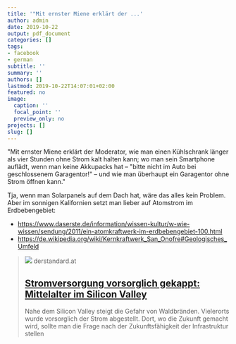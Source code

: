 ```yaml
---
title: '"Mit ernster Miene erklärt der ...'
author: admin
date: 2019-10-22
output: pdf_document
categories: []
tags:
- facebook
- german
subtitle: ''
summary: ''
authors: []
lastmod: 2019-10-22T14:07:01+02:00
featured: no
image:
  caption: ''
  focal_point: ''
  preview_only: no
projects: []
slug: []
---
```

"Mit ernster Miene erklärt der Moderator, wie man einen Kühlschrank länger als vier Stunden ohne Strom kalt halten kann; wo man sein Smartphone auflädt, wenn man keine Akkupacks hat – "bitte nicht im Auto bei geschlossenem Garagentor!" – und wie man überhaupt ein Garagentor ohne Strom öffnen kann."

Tja, wenn man Solarpanels auf dem Dach hat, wäre das alles kein Problem. Aber im sonnigen Kalifornien setzt man lieber auf Atomstrom im Erdbebengebiet: 
- https://www.daserste.de/information/wissen-kultur/w-wie-wissen/sendung/2011/ein-atomkraftwerk-im-erdbebengebiet-100.html
- https://de.wikipedia.org/wiki/Kernkraftwerk_San_Onofre#Geologisches_Umfeld
> [![](https://at.staticfiles.at/img/meta/meta_image_1200x630-4d0796cf00.png)](https://www.derstandard.at/story/2000110004886/stromvorsorgliche-gekappt-mittelalter-im-silicon-valley)
> derstandard.at
> ## [Stromversorgung vorsorglich gekappt: Mittelalter im Silicon Valley](https://www.derstandard.at/story/2000110004886/stromvorsorgliche-gekappt-mittelalter-im-silicon-valley)
>
>Nahe dem Silicon Valley steigt die Gefahr von Waldbränden. Vielerorts wurde vorsorglich der Strom abgestellt. Dort, wo die Zukunft gemacht wird, sollte man die Frage nach der Zukunftsfähigkeit der Infrastruktur stellen

